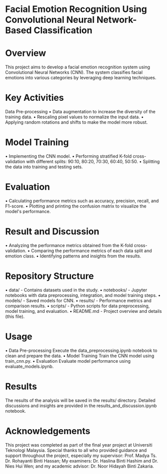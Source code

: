 # Facial Emotion Recognition Using Convolutional Neural Network-Based Classification

# Overview
This project aims to develop a facial emotion recognition system using Convolutional Neural Networks (CNN). The system classifies facial emotions into various categories by leveraging deep learning techniques.

# Key Activities
Data Pre-processing
• Data augmentation to increase the diversity of the training data.
• Rescaling pixel values to normalize the input data.
• Applying random rotations and shifts to make the model more robust.

# Model Training
• Implementing the CNN model.
• Performing stratified K-fold cross-validation with different splits: 90:10, 80:20, 70:30, 60:40, 50:50.
• Splitting the data into training and testing sets.

# Evaluation
• Calculating performance metrics such as accuracy, precision, recall, and F1-score.
• Plotting and printing the confusion matrix to visualize the model's performance.

# Result and Discussion
• Analyzing the performance metrics obtained from the K-fold cross-validation.
• Comparing the performance metrics of each data split and emotion class.
• Identifying patterns and insights from the results.

# Repository Structure
• data/ - Contains datasets used in the study.
• notebooks/ - Jupyter notebooks with data preprocessing, integration, and model training steps.
• models/ - Saved models for CNN.
• results/ - Performance metrics and comparison results.
• scripts/ - Python scripts for data preprocessing, model training, and evaluation.
• README.md - Project overview and details (this file).

# Usage
• Data Pre-processing
Execute the data_preprocessing.ipynb notebook to clean and prepare the data.
• Model Training
Train the CNN model using train_cnn.py.
• Evaluation
Evaluate model performance using evaluate_models.ipynb.

# Results
The results of the analysis will be saved in the results/ directory. Detailed discussions and insights are provided in the results_and_discussion.ipynb notebook.

# Acknowledgements
This project was completed as part of the final year project at Universiti Teknologi Malaysia. Special thanks to all who provided guidance and support throughout the project, especially my supervisor: Prof. Madya Ts. Dr. Rohayanti Binti Hassan; My examiners: Dr. Haslina Binti Hashim and Dr. Nies Hui Wen; and my academic advisor: Dr. Noor Hidayah Binti Zakaria.
